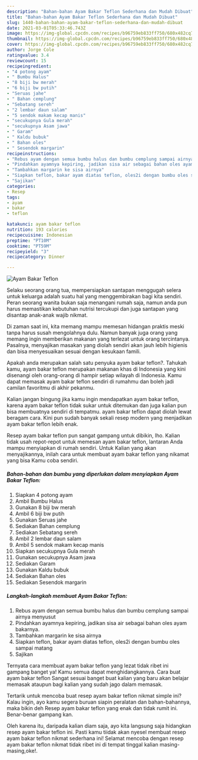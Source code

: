 ```yaml
---
description: "Bahan-bahan Ayam Bakar Teflon Sederhana dan Mudah Dibuat"
title: "Bahan-bahan Ayam Bakar Teflon Sederhana dan Mudah Dibuat"
slug: 1440-bahan-bahan-ayam-bakar-teflon-sederhana-dan-mudah-dibuat
date: 2021-03-01T05:33:46.743Z
image: https://img-global.cpcdn.com/recipes/b96759eb833ff750/680x482cq70/ayam-bakar-teflon-foto-resep-utama.jpg
thumbnail: https://img-global.cpcdn.com/recipes/b96759eb833ff750/680x482cq70/ayam-bakar-teflon-foto-resep-utama.jpg
cover: https://img-global.cpcdn.com/recipes/b96759eb833ff750/680x482cq70/ayam-bakar-teflon-foto-resep-utama.jpg
author: Jorge Cole
ratingvalue: 3.4
reviewcount: 15
recipeingredient:
- "4 potong ayam"
- " Bumbu Halus"
- "8 biji bw merah"
- "6 biji bw putih"
- "Seruas jahe"
- " Bahan cemplung"
- "Sebatang sereh"
- "2 lembar daun salam"
- "5 sendok makam kecap manis"
- "secukupnya Gula merah"
- "secukupnya Asam jawa"
- " Garam"
- " Kaldu bubuk"
- " Bahan oles"
- " Sesendok margarin"
recipeinstructions:
- "Rebus ayam dengan semua bumbu halus dan bumbu cemplung sampai airnya menyusut"
- "Pindahkan ayamnya kepiring, jadikan sisa air sebagai bahan oles ayam bakarnya."
- "Tambahkan margarin ke sisa airnya"
- "Siapkan teflon, bakar ayam diatas teflon, oles2i dengan bumbu oles sampai matang"
- "Sajikan"
categories:
- Resep
tags:
- ayam
- bakar
- teflon

katakunci: ayam bakar teflon 
nutrition: 193 calories
recipecuisine: Indonesian
preptime: "PT10M"
cooktime: "PT59M"
recipeyield: "3"
recipecategory: Dinner

---
```



![Ayam Bakar Teflon](https://img-global.cpcdn.com/recipes/b96759eb833ff750/680x482cq70/ayam-bakar-teflon-foto-resep-utama.jpg)

Selaku seorang orang tua, mempersiapkan santapan menggugah selera untuk keluarga adalah suatu hal yang menggembirakan bagi kita sendiri. Peran seorang  wanita bukan saja menangani rumah saja, namun anda pun harus memastikan kebutuhan nutrisi tercukupi dan juga santapan yang disantap anak-anak wajib nikmat.

Di zaman  saat ini, kita memang mampu memesan hidangan praktis meski tanpa harus susah mengolahnya dulu. Namun banyak juga orang yang memang ingin memberikan makanan yang terlezat untuk orang tercintanya. Pasalnya, menyajikan masakan yang diolah sendiri akan jauh lebih higienis dan bisa menyesuaikan sesuai dengan kesukaan famili. 



Apakah anda merupakan salah satu penyuka ayam bakar teflon?. Tahukah kamu, ayam bakar teflon merupakan makanan khas di Indonesia yang kini disenangi oleh orang-orang di hampir setiap wilayah di Indonesia. Kamu dapat memasak ayam bakar teflon sendiri di rumahmu dan boleh jadi camilan favoritmu di akhir pekanmu.

Kalian jangan bingung jika kamu ingin mendapatkan ayam bakar teflon, karena ayam bakar teflon tidak sukar untuk ditemukan dan juga kalian pun bisa membuatnya sendiri di tempatmu. ayam bakar teflon dapat diolah lewat beragam cara. Kini pun sudah banyak sekali resep modern yang menjadikan ayam bakar teflon lebih enak.

Resep ayam bakar teflon pun sangat gampang untuk dibikin, lho. Kalian tidak usah repot-repot untuk memesan ayam bakar teflon, lantaran Anda mampu menyiapkan di rumah sendiri. Untuk Kalian yang akan menyajikannya, inilah cara untuk membuat ayam bakar teflon yang nikamat yang bisa Kamu coba sendiri.

<!--inarticleads1-->

##### Bahan-bahan dan bumbu yang diperlukan dalam menyiapkan Ayam Bakar Teflon:

1. Siapkan 4 potong ayam
1. Ambil  Bumbu Halus
1. Gunakan 8 biji bw merah
1. Ambil 6 biji bw putih
1. Gunakan Seruas jahe
1. Sediakan  Bahan cemplung
1. Sediakan Sebatang sereh
1. Ambil 2 lembar daun salam
1. Ambil 5 sendok makam kecap manis
1. Siapkan secukupnya Gula merah
1. Gunakan secukupnya Asam jawa
1. Sediakan  Garam
1. Gunakan  Kaldu bubuk
1. Sediakan  Bahan oles
1. Sediakan  Sesendok margarin




<!--inarticleads2-->

##### Langkah-langkah membuat Ayam Bakar Teflon:

1. Rebus ayam dengan semua bumbu halus dan bumbu cemplung sampai airnya menyusut
1. Pindahkan ayamnya kepiring, jadikan sisa air sebagai bahan oles ayam bakarnya.
1. Tambahkan margarin ke sisa airnya
1. Siapkan teflon, bakar ayam diatas teflon, oles2i dengan bumbu oles sampai matang
1. Sajikan




Ternyata cara membuat ayam bakar teflon yang lezat tidak ribet ini gampang banget ya! Kamu semua dapat menghidangkannya. Cara buat ayam bakar teflon Sangat sesuai banget buat kalian yang baru akan belajar memasak ataupun bagi kalian yang sudah jago dalam memasak.

Tertarik untuk mencoba buat resep ayam bakar teflon nikmat simple ini? Kalau ingin, ayo kamu segera buruan siapin peralatan dan bahan-bahannya, maka bikin deh Resep ayam bakar teflon yang enak dan tidak rumit ini. Benar-benar gampang kan. 

Oleh karena itu, daripada kalian diam saja, ayo kita langsung saja hidangkan resep ayam bakar teflon ini. Pasti kamu tiidak akan nyesel membuat resep ayam bakar teflon nikmat sederhana ini! Selamat mencoba dengan resep ayam bakar teflon nikmat tidak ribet ini di tempat tinggal kalian masing-masing,oke!.

